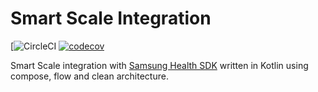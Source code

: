 Smart Scale Integration
=======================

[![CircleCI](https://circleci.com/gh/GianpaMX/smart-scale-integration.svg?style=svg)
[![codecov](https://codecov.io/gh/GianpaMX/smart-scale-integration/branch/master/graph/badge.svg)](https://codecov.io/gh/GianpaMX/smart-scale-integration)

Smart Scale integration with 
[Samsung Health SDK](https://developer.samsung.com/health/android/overview.html)
written in Kotlin using compose, flow and clean architecture.

